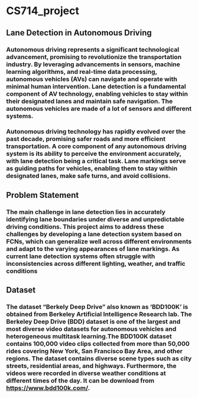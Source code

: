 # CS714_project
## Lane Detection in Autonomous Driving
### Autonomous driving represents a significant technological advancement, promising to revolutionize the transportation industry. By leveraging advancements in sensors, machine learning algorithms, and real-time data processing, autonomous vehicles (AVs) can navigate and operate with minimal human intervention. Lane detection is a fundamental component of AV technology, enabling vehicles to stay within their designated lanes and maintain safe navigation. The autonomous vehicles are made of a lot of sensors and different systems.
### Autonomous driving technology has rapidly evolved over the past decade, promising safer roads and more efficient transportation. A core component of any autonomous driving system is its ability to perceive the environment accurately, with lane detection being a critical task. Lane markings serve as guiding paths for vehicles, enabling them to stay within designated lanes, make safe turns, and avoid collisions.
## Problem Statement
### The main challenge in lane detection lies in accurately identifying lane boundaries under diverse and unpredictable driving conditions. This project aims to address these challenges by developing a lane detection system based on FCNs, which can generalize well across different environments and adapt to the varying appearances of lane markings. As current lane detection systems often struggle with inconsistencies across different lighting, weather, and traffic conditions
## Dataset
### The dataset “Berkely Deep Drive” also known as ‘BDD100K’ is obtained from Berkeley Artificial Intelligence Research lab. The Berkeley Deep Drive (BDD) dataset is one of the largest and most diverse video datasets for autonomous vehicles and heterogeneous multitask learning.The BDD100K dataset contains 100,000 video clips collected from more than 50,000 rides covering New York, San Francisco Bay Area, and other regions. The dataset contains diverse scene types such as city streets, residential areas, and highways. Furthermore, the videos were recorded in diverse weather conditions at different times of the day. It can be download from https://www.bdd100k.com/.

